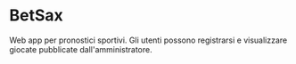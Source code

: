# BetSax

Web app per pronostici sportivi. Gli utenti possono registrarsi e visualizzare giocate pubblicate dall'amministratore.

